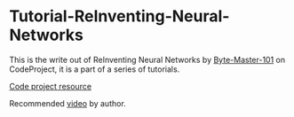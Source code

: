 # Tutorial-ReInventing-Neural-Networks #
This is the write out of ReInventing Neural Networks by [Byte-Master-101](https://www.codeproject.com/Members/Byte-Master-101)
 on CodeProject, it is a part of a series of tutorials.

[Code project resource](https://www.codeproject.com/Articles/1220276/ReInventing-Neural-Networks)

Recommended [video](https://www.youtube.com/embed/aircAruvnKk) by author.

